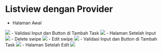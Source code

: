 # Listview dengan Provider

- Halaman Awal
<img src="./img/Before add task.png">
- Validasi Input dan Button di Tambah Task
<img src="./img/validate input and button add task.png">
- Halaman Setelah Input
<img src="./img/after add task.png">
- Delete swipe
<img src="./img/delete.png">
- Edit swipe
<img src="./img/edit.png">
- Validasi Input dan Button di Tambah Task
<img src="./img/validate input and button edit task.png">
- Halaman Setelah Edit
<img src="./img/after edit.png">
